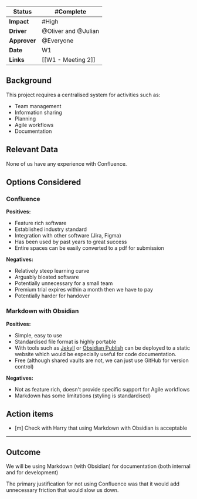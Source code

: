 | **Status**   | #Complete           |
| ------------ | ------------------- |
| **Impact**   | #High               |
| **Driver**   | @Oliver and @Julian |
| **Approver** | @Everyone           |
| **Date**     | W1                  |
| **Links**    | [[W1 - Meeting 2]]  |

## Background

This project requires a centralised system for activities such as:
* Team management 
* Information sharing
* Planning
* Agile workflows
* Documentation

## Relevant Data

None of us have any experience with Confluence.

## Options Considered

### Confluence

**Positives:**
* Feature rich software
* Established industry standard
* Integration with other software (Jira, Figma)
* Has been used by past years to great success
* Entire spaces can be easily converted to a pdf for submission

**Negatives:**
* Relatively steep learning curve
* Arguably bloated software
* Potentially unnecessary for a small team
* Premium trial expires within a month then we have to pay
* Potentially harder for handover

### Markdown with Obsidian

**Positives:**
* Simple, easy to use
* Standardised file format is highly portable
* With tools such as [Jekyll](https://jekyllrb.com/) or [Obsidian Publish](https://obsidian.md/publish) can be deployed to a static website which would be especially useful for code documentation.
* Free (although shared vaults are not, we can just use GitHub for version control)

**Negatives:**
* Not as feature rich, doesn't provide specific support for Agile workflows
* Markdown has some limitations (styling is standardised)

## Action items

- [m] Check with Harry that using Markdown with Obsidian is acceptable

--- 

## Outcome

We will be using Markdown (with Obsidian) for documentation (both internal and for development)

The primary justification for not using Confluence was that it would add unnecessary friction that would slow us down. 